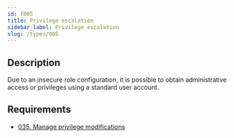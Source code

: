 ```yaml
---
id: f005
title: Privilege escalation
sidebar_label: Privilege escalation
slug: /types/005
---
```


## Description

Due to an insecure role configuration,
it is possible to obtain administrative access or privileges using a standard
user account.

## Requirements

- [035. Manage privilege modifications](/criteria/authorization/035)
